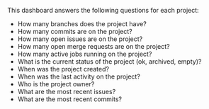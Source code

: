 This dashboard answers the following questions for each project:

- How many branches does the project have?
- How many commits are on the project?
- How many open issues are on the project?
- How many open merge requests are on the project?
- How many active jobs running on the project?
- What is the current status of the project (ok, archived, empty)?
- When was the project created?
- When was the last activity on the project?
- Who is the project owner?
- What are the most recent issues?
- What are the most recent commits?
